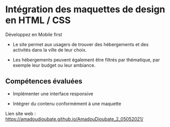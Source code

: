 # Intégration des maquettes de design en HTML / CSS

Développez en Mobile first

- Le site permet aux usagers de trouver des hébergements et des activités dans la ville de leur choix. 

- Les hébergements peuvent également être filtrés par thématique, par exemple leur budget ou leur ambiance.

## Compétences évaluées

- Implémenter une interface responsive

- Intégrer du contenu conformément à une maquette

Lien site web : https://amadoudioubate.github.io/AmadouDioubate_2_05052021/
